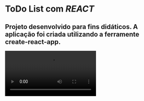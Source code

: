 # ToDo List com _REACT_

## Projeto desenvolvido para fins didáticos. A aplicação foi criada utilizando a ferramente create-react-app.

![video](public/ToDo.mov)
